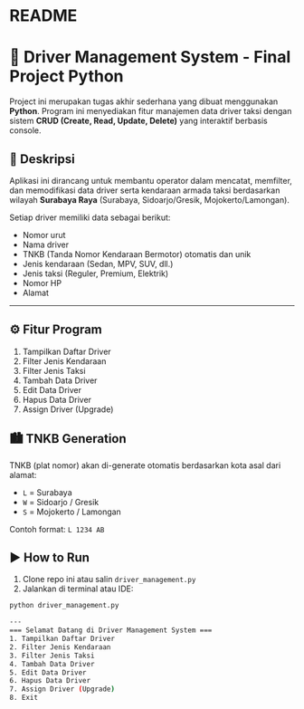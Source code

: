 # README

# 🚖 Driver Management System - Final Project Python

Project ini merupakan tugas akhir sederhana yang dibuat menggunakan **Python**. Program ini menyediakan fitur manajemen data driver taksi dengan sistem **CRUD (Create, Read, Update, Delete)** yang interaktif berbasis console.

## 📌 Deskripsi

Aplikasi ini dirancang untuk membantu operator dalam mencatat, memfilter, dan memodifikasi data driver serta kendaraan armada taksi berdasarkan wilayah **Surabaya Raya** (Surabaya, Sidoarjo/Gresik, Mojokerto/Lamongan).

Setiap driver memiliki data sebagai berikut:
- Nomor urut
- Nama driver
- TNKB (Tanda Nomor Kendaraan Bermotor) otomatis dan unik
- Jenis kendaraan (Sedan, MPV, SUV, dll.)
- Jenis taksi (Reguler, Premium, Elektrik)
- Nomor HP
- Alamat

---

## ⚙️ Fitur Program

1. Tampilkan Daftar Driver
2. Filter Jenis Kendaraan
3. Filter Jenis Taksi
4. Tambah Data Driver
5. Edit Data Driver
6. Hapus Data Driver
7. Assign Driver (Upgrade)


## 🏙 TNKB Generation

TNKB (plat nomor) akan di-generate otomatis berdasarkan kota asal dari alamat:

- `L` = Surabaya
- `W` = Sidoarjo / Gresik
- `S` = Mojokerto / Lamongan

Contoh format: `L 1234 AB`

## ▶️ How to Run

1. Clone repo ini atau salin `driver_management.py`
2. Jalankan di terminal atau IDE:

```bash
python driver_management.py

---
=== Selamat Datang di Driver Management System ===
1. Tampilkan Daftar Driver
2. Filter Jenis Kendaraan
3. Filter Jenis Taksi
4. Tambah Data Driver
5. Edit Data Driver
6. Hapus Data Driver
7. Assign Driver (Upgrade)
8. Exit


